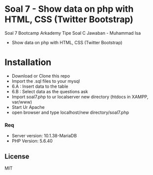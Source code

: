 # Soal 7 - Show data on php  with HTML, CSS (Twitter Bootstrap)

Soal 7 Bootcamp Arkademy Tipe Soal C Jawaban - Muhammad Isa

  - Show data on php  with HTML, CSS (Twitter Bootstrap)

# Installation

  - Download or Clone this repo
  - Import the .sql files to your mysql
  - 6.A : Insert data to the table
  - 6.B : Select data as the questions ask
  - Import soal7.php to ur localserver new directory (htdocs in XAMPP, var/www)
  - Start Ur Apache
  - open browser and type localhost/new directory/soal7.php

### Req

  - Server version: 10.1.38-MariaDB
  - PHP Version: 5.6.40

License
----

MIT
